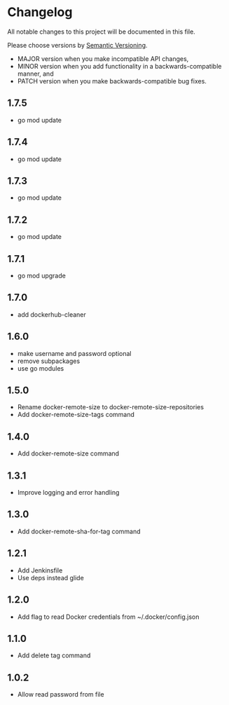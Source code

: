 # Changelog

All notable changes to this project will be documented in this file.

Please choose versions by [Semantic Versioning](http://semver.org/).

* MAJOR version when you make incompatible API changes,
* MINOR version when you add functionality in a backwards-compatible manner, and
* PATCH version when you make backwards-compatible bug fixes.

## 1.7.5

- go mod update

## 1.7.4

- go mod update

## 1.7.3

- go mod update

## 1.7.2

- go mod update

## 1.7.1

- go mod upgrade

## 1.7.0

- add dockerhub-cleaner

## 1.6.0

- make username and password optional
- remove subpackages
- use go modules

## 1.5.0

- Rename docker-remote-size to docker-remote-size-repositories
- Add docker-remote-size-tags command

## 1.4.0

- Add docker-remote-size command

## 1.3.1

- Improve logging and error handling

## 1.3.0

- Add docker-remote-sha-for-tag command

## 1.2.1

- Add Jenkinsfile
- Use deps instead glide

## 1.2.0

- Add flag to read Docker credentials from ~/.docker/config.json

## 1.1.0

- Add delete tag command

## 1.0.2

- Allow read password from file

